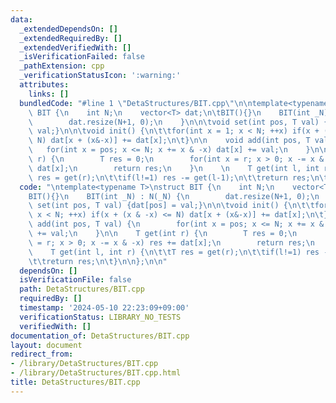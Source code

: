 ```yaml
---
data:
  _extendedDependsOn: []
  _extendedRequiredBy: []
  _extendedVerifiedWith: []
  _isVerificationFailed: false
  _pathExtension: cpp
  _verificationStatusIcon: ':warning:'
  attributes:
    links: []
  bundledCode: "#line 1 \"DetaStructures/BIT.cpp\"\n\ntemplate<typename T>\nstruct\
    \ BIT {\n    int N;\n    vector<T> dat;\n\tBIT(){}\n    BIT(int _N) : N(_N) {\n\
    \        dat.resize(N+1, 0);\n    }\n\n\tvoid set(int pos, T val) {dat[pos] =\
    \ val;}\n\n\tvoid init() {\n\t\tfor(int x = 1; x < N; ++x) if(x + (x & -x) <=\
    \ N) dat[x + (x&-x)] += dat[x];\n\t}\n\n    void add(int pos, T val) {\n     \
    \   for(int x = pos; x <= N; x += x & -x) dat[x] += val;\n    }\n\n    T get(int\
    \ r) {\n        T res = 0;\n        for(int x = r; x > 0; x -= x & -x) res +=\
    \ dat[x];\n        return res;\n    }\n    \n    T get(int l, int r) {\n\t\tT\
    \ res = get(r);\n\t\tif(l!=1) res -= get(l-1);\n\t\treturn res;\n\t}\n\n};\n\n"
  code: "\ntemplate<typename T>\nstruct BIT {\n    int N;\n    vector<T> dat;\n\t\
    BIT(){}\n    BIT(int _N) : N(_N) {\n        dat.resize(N+1, 0);\n    }\n\n\tvoid\
    \ set(int pos, T val) {dat[pos] = val;}\n\n\tvoid init() {\n\t\tfor(int x = 1;\
    \ x < N; ++x) if(x + (x & -x) <= N) dat[x + (x&-x)] += dat[x];\n\t}\n\n    void\
    \ add(int pos, T val) {\n        for(int x = pos; x <= N; x += x & -x) dat[x]\
    \ += val;\n    }\n\n    T get(int r) {\n        T res = 0;\n        for(int x\
    \ = r; x > 0; x -= x & -x) res += dat[x];\n        return res;\n    }\n    \n\
    \    T get(int l, int r) {\n\t\tT res = get(r);\n\t\tif(l!=1) res -= get(l-1);\n\
    \t\treturn res;\n\t}\n\n};\n\n"
  dependsOn: []
  isVerificationFile: false
  path: DetaStructures/BIT.cpp
  requiredBy: []
  timestamp: '2024-05-10 22:23:09+09:00'
  verificationStatus: LIBRARY_NO_TESTS
  verifiedWith: []
documentation_of: DetaStructures/BIT.cpp
layout: document
redirect_from:
- /library/DetaStructures/BIT.cpp
- /library/DetaStructures/BIT.cpp.html
title: DetaStructures/BIT.cpp
---
```

